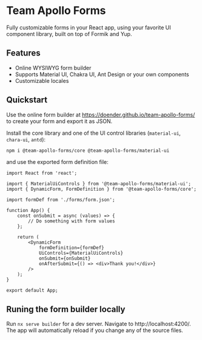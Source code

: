 # Team Apollo Forms

Fully customizable forms in your React app, using your favorite UI component library, built on top of Formik and Yup.

## Features

-   Online WYSIWYG form builder
-   Supports Material UI, Chakra UI, Ant Design or your own components
-   Customizable locales

## Quickstart

Use the online form builder at https://doender.github.io/team-apollo-forms/ to create your form and export it as JSON.

Install the core library and one of the UI control libraries (`material-ui`, `chara-ui`, `antd`):

```sh
npm i @team-apollo-forms/core @team-apollo-forms/material-ui
```

and use the exported form definition file:

```tsx
import React from 'react';

import { MaterialUiControls } from '@team-apollo-forms/material-ui';
import { DynamicForm, FormDefinition } from '@team-apollo-forms/core';

import formDef from './forms/form.json';

function App() {
    const onSubmit = async (values) => {
        // Do something with form values
    };

    return (
        <DynamicForm
            formDefinition={formDef}
            UiControls={MaterialUiControls}
            onSubmit={onSubmit}
            onAfterSubmit={() => <div>Thank you!</div>}
        />
    );
}

export default App;
```

## Runing the form builder locally

Run `nx serve builder` for a dev server. Navigate to http://localhost:4200/. The app will automatically reload if you change any of the source files.
